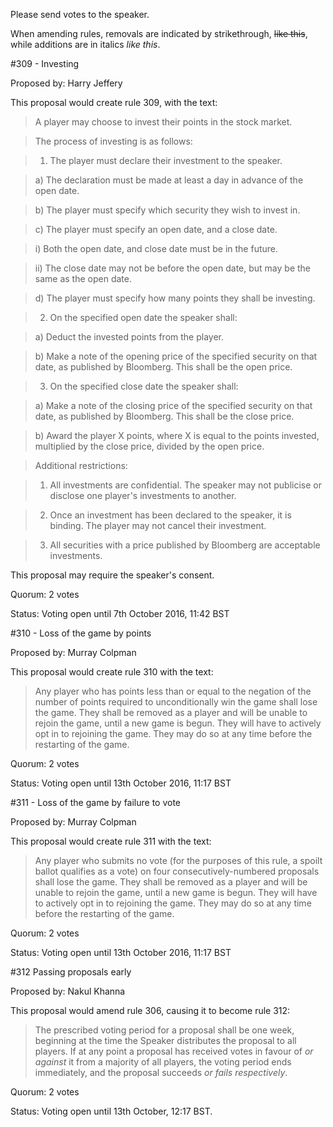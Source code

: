 Please send votes to the speaker.

When amending rules, removals are indicated by strikethrough, ~~like this~~, while additions are in italics *like this*.

#309 - Investing

Proposed by: Harry Jeffery

This proposal would create rule 309, with the text:

> A player may choose to invest their points in the stock market.

> The process of investing is as follows:

> 1) The player must declare their investment to the speaker.  

> a) The declaration must be made at least a day in advance of the open date.
 
 > b) The player must specify which security they wish to invest in.
  
  >c) The player must specify an open date, and a close date.
   
   >i) Both the open date, and close date must be in the future.
    
   > ii) The close date may not be before the open date, but may be the same as the open date.
   
   > d) The player must specify how many points they shall be investing.

> 2) On the specified open date the speaker shall:
  
  > a) Deduct the invested points from the player.
  
  >b) Make a note of the opening price of the specified security on that date, as published by Bloomberg. This shall be the open price.

> 3) On the specified close date the speaker shall:
  
  > a) Make a note of the closing price of the specified security on that date, as published by Bloomberg. This shall be the close price.
 
 > b) Award the player X points, where X is equal to the points invested, multiplied by the close price, divided by the open price.

> Additional restrictions:

> 1) All investments are confidential. The speaker may not publicise or disclose one player's investments to another.

> 2) Once an investment has been declared to the speaker, it is binding. The player may not cancel their investment.

>3) All securities with a price published by Bloomberg are acceptable investments.

This proposal may require the speaker's consent.

Quorum: 2 votes  

Status: Voting open until 7th October 2016, 11:42 BST

#310 - Loss of the game by points

Proposed by: Murray Colpman

This proposal would create rule 310 with the text:

> Any player who has points less than or equal to the negation of the number of points required to unconditionally win the game shall lose the game. They shall be removed as a player and will be unable to rejoin the game, until a new game is begun. They will have to actively opt in to rejoining the game. They may do so at any time before the restarting of the game.

Quorum: 2 votes

Status: Voting open until 13th October 2016, 11:17 BST

#311 - Loss of the game by failure to vote

Proposed by: Murray Colpman

This proposal would create rule 311 with the text:

> Any player who submits no vote (for the purposes of this rule, a spoilt ballot qualifies as a vote) on four consecutively-numbered proposals shall lose the game. They shall be removed as a player and will be unable to rejoin the game, until a new game is begun. They will have to actively opt in to rejoining the game. They may do so at any time before the restarting of the game.

Quorum: 2 votes

Status: Voting open until 13th October 2016, 11:17 BST

#312 Passing proposals early

Proposed by: Nakul Khanna

This proposal would amend rule 306, causing it to become rule 312:

> The prescribed voting period for a proposal shall be one week, beginning at the time the Speaker distributes the proposal to all players. If at any point a proposal has received votes in favour of *or against* it from a majority of all players, the voting period ends immediately, and the proposal succeeds *or fails respectively*.

Quorum: 2 votes

Status: Voting open until 13th October, 12:17 BST.
